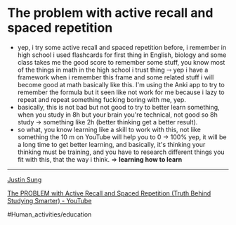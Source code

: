 # The problem with active recall and spaced repetition

- yep, i try some active recall and spaced repetition before, i remember in high school i used flashcards for first thing in English, biology and some class takes me the good score to remember some stuff, you know most of the things in math in the high school i trust thing ⇾ yep i have a framework when i remember this frame and some related stuff i will become good at math basically like this. I'm using the Anki app to try to remember the formula but it seen like not work for me because i lazy to repeat and repeat something fucking boring with me, yep.
- basically, this is not bad but not good to try to better learn something, when you study in 8h but your brain you're technical, not good so 8h study → something like 2h (better thinking get a better result).
- so what, you know learning like a skill to work with this, not like something the 10 m on YouTube will help you to 0 → 100% yep, it will be a long time to get better learning, and basically, it's thinking your thinking must be training, and you have to research different things you fit with this, that the way i think.
  ⇒ **learning how to learn**

---

[Justin Sung](Justin%20Sung.md)

[The PROBLEM with Active Recall and Spaced Repetition (Truth Behind Studying Smarter) - YouTube](https://www.youtube.com/watch?v=--Hu2w0s72Y)

#Human_activities/education  
